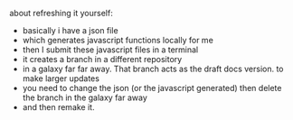 about refreshing it yourself:
 - basically i have a json file
-  which generates javascript functions locally for me
- then I submit these javascript files in a terminal
- it creates a branch in a different repository
- in a galaxy far far away. That branch acts as the draft docs version. to make larger updates
- you need to change the json (or the javascript generated) then delete the branch in the galaxy far away
- and then remake it.
